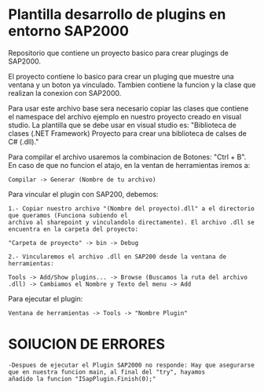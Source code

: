 # Plantilla desarrollo de plugins en entorno SAP2000
Repositorio que contiene un proyecto basico para crear plugings de SAP2000.

El proyecto contiene lo basico para crear un pluging que muestre una ventana y un boton ya vinculado.
Tambien contiene la funcion y la clase que realizan la conexion con SAP2000.

Para usar este archivo base sera necesario copiar las clases que contiene el namespace del archivo ejemplo
en nuestro proyecto creado en visual studio. La plantilla que se debe usar en visual studio es:
"Biblioteca de clases (.NET Framework) Proyecto para crear una biblioteca de calses de C# (.dll)."

Para compilar el archivo usaremos la combinacion de Botones: "Ctrl + B". En caso de que no funcion el atajo,
en la ventan de herramientas iremos a:

    Compilar -> Generar (Nombre de tu archivo)

Para vincular el plugin con SAP200, debemos:

    1.- Copiar nuestro archivo "(Nombre del proyecto).dll" a el directorio que queramos (Funciona subiendo el
    archivo al sharepoint y vinculandolo directamente). El archivo .dll se encuentra en la carpeta del proyecto:

    "Carpeta de proyecto" -> bin -> Debug

    2.- Vincularemos el archivo .dll en SAP200 desde la ventana de herramientas: 

    Tools -> Add/Show plugins... -> Browse (Buscamos la ruta del archivo .dll) -> Cambiamos el Nombre y Texto del menu -> Add

Para ejecutar el plugin:

    Ventana de herramientas -> Tools -> "Nombre Plugin"

# SOlUCION DE ERRORES
    -Despues de ejecutar el Plugin SAP2000 no responde: Hay que asegurarse que en nuestra funcion main, al final del "try", hayamos 
    añadido la funcion "ISapPlugin.Finish(0);"



